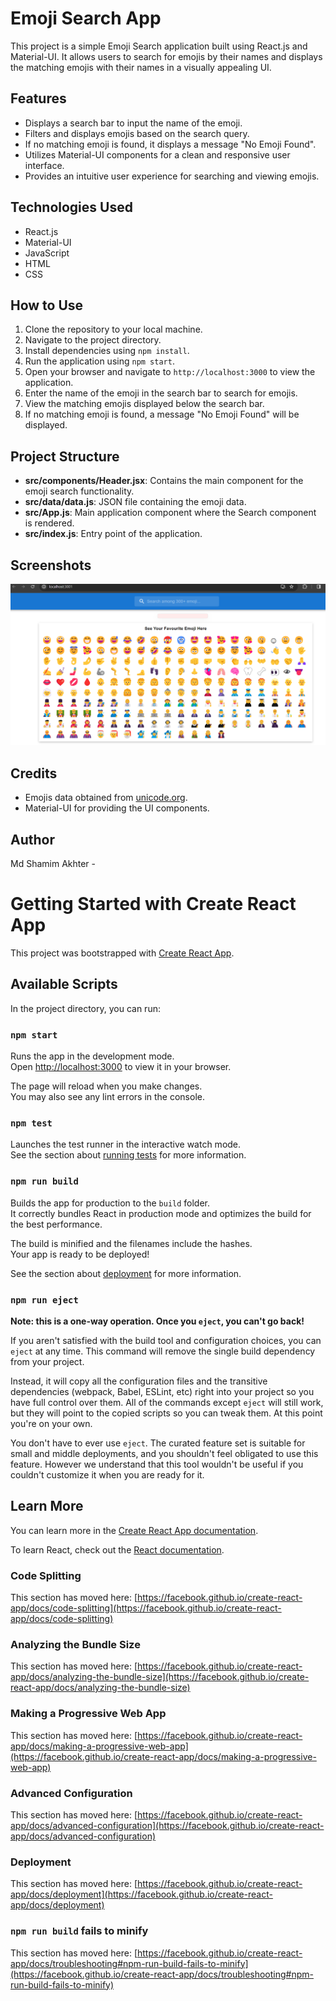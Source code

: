 # Emoji Search App

This project is a simple Emoji Search application built using React.js and Material-UI. It allows users to search for emojis by their names and displays the matching emojis with their names in a visually appealing UI.

## Features

- Displays a search bar to input the name of the emoji.
- Filters and displays emojis based on the search query.
- If no matching emoji is found, it displays a message "No Emoji Found".
- Utilizes Material-UI components for a clean and responsive user interface.
- Provides an intuitive user experience for searching and viewing emojis.

## Technologies Used

- React.js
- Material-UI
- JavaScript
- HTML
- CSS

## How to Use

1. Clone the repository to your local machine.
2. Navigate to the project directory.
3. Install dependencies using `npm install`.
4. Run the application using `npm start`.
5. Open your browser and navigate to `http://localhost:3000` to view the application.
6. Enter the name of the emoji in the search bar to search for emojis.
7. View the matching emojis displayed below the search bar.
8. If no matching emoji is found, a message "No Emoji Found" will be displayed.

## Project Structure

- **src/components/Header.jsx**: Contains the main component for the emoji search functionality.
- **src/data/data.js**: JSON file containing the emoji data.
- **src/App.js**: Main application component where the Search component is rendered.
- **src/index.js**: Entry point of the application.

## Screenshots

![Screenshot](https://raw.githubusercontent.com/techjmi/Search-Emojis/main/public/image.png
)

## Credits

- Emojis data obtained from [unicode.org](https://unicode.org/emoji/charts/full-emoji-list.html).
- Material-UI for providing the UI components.

## Author

Md Shamim Akhter -
# Getting Started with Create React App

This project was bootstrapped with [Create React App](https://github.com/facebook/create-react-app).

## Available Scripts

In the project directory, you can run:

### `npm start`

Runs the app in the development mode.\
Open [http://localhost:3000](http://localhost:3000) to view it in your browser.

The page will reload when you make changes.\
You may also see any lint errors in the console.

### `npm test`

Launches the test runner in the interactive watch mode.\
See the section about [running tests](https://facebook.github.io/create-react-app/docs/running-tests) for more information.

### `npm run build`

Builds the app for production to the `build` folder.\
It correctly bundles React in production mode and optimizes the build for the best performance.

The build is minified and the filenames include the hashes.\
Your app is ready to be deployed!

See the section about [deployment](https://facebook.github.io/create-react-app/docs/deployment) for more information.

### `npm run eject`

**Note: this is a one-way operation. Once you `eject`, you can't go back!**

If you aren't satisfied with the build tool and configuration choices, you can `eject` at any time. This command will remove the single build dependency from your project.

Instead, it will copy all the configuration files and the transitive dependencies (webpack, Babel, ESLint, etc) right into your project so you have full control over them. All of the commands except `eject` will still work, but they will point to the copied scripts so you can tweak them. At this point you're on your own.

You don't have to ever use `eject`. The curated feature set is suitable for small and middle deployments, and you shouldn't feel obligated to use this feature. However we understand that this tool wouldn't be useful if you couldn't customize it when you are ready for it.

## Learn More

You can learn more in the [Create React App documentation](https://facebook.github.io/create-react-app/docs/getting-started).

To learn React, check out the [React documentation](https://reactjs.org/).

### Code Splitting

This section has moved here: [https://facebook.github.io/create-react-app/docs/code-splitting](https://facebook.github.io/create-react-app/docs/code-splitting)

### Analyzing the Bundle Size

This section has moved here: [https://facebook.github.io/create-react-app/docs/analyzing-the-bundle-size](https://facebook.github.io/create-react-app/docs/analyzing-the-bundle-size)

### Making a Progressive Web App

This section has moved here: [https://facebook.github.io/create-react-app/docs/making-a-progressive-web-app](https://facebook.github.io/create-react-app/docs/making-a-progressive-web-app)

### Advanced Configuration

This section has moved here: [https://facebook.github.io/create-react-app/docs/advanced-configuration](https://facebook.github.io/create-react-app/docs/advanced-configuration)

### Deployment

This section has moved here: [https://facebook.github.io/create-react-app/docs/deployment](https://facebook.github.io/create-react-app/docs/deployment)

### `npm run build` fails to minify

This section has moved here: [https://facebook.github.io/create-react-app/docs/troubleshooting#npm-run-build-fails-to-minify](https://facebook.github.io/create-react-app/docs/troubleshooting#npm-run-build-fails-to-minify)
